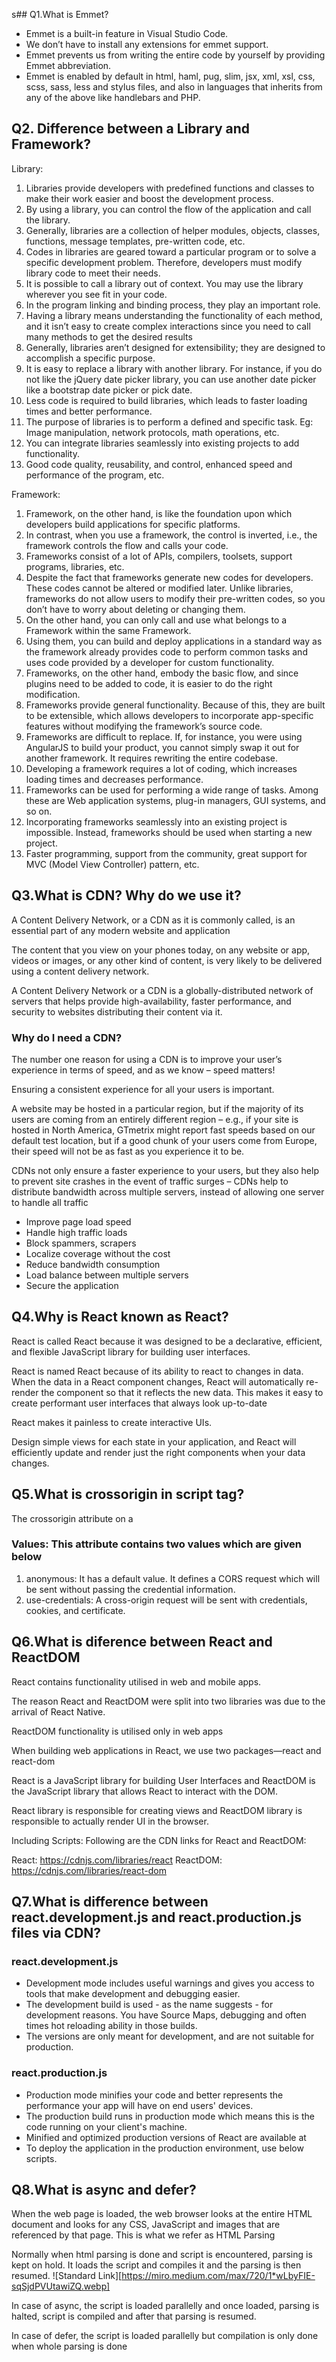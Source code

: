 s## Q1.What is Emmet?
- Emmet is a built-in feature in Visual Studio Code. 
- We don’t have to install any extensions for emmet support.
- Emmet prevents us from writing the entire code by yourself by providing Emmet abbreviation.
- Emmet is enabled by default in html, haml, pug, slim, jsx, xml, xsl, css, scss, sass, less and stylus files, and also in languages that inherits from any of the above like handlebars and PHP.

## Q2. Difference between a Library and Framework?
Library:
1. Libraries provide developers with predefined functions and classes to make their work easier and boost the development process.
2. By using a library, you can control the flow of the application and call the library.
3. Generally, libraries are a collection of helper modules, objects, classes, functions, message templates, pre-written code, etc.
4. Codes in libraries are geared toward a particular program or to solve a specific development problem. Therefore, developers must modify library code to meet their needs.
5. It is possible to call a library out of context. You may use the library wherever you see fit in your code.
6. In the program linking and binding process, they play an important role.
7. Having a library means understanding the functionality of each method, and it isn’t easy to create complex interactions since you need to call many methods to get the desired results
8. Generally, libraries aren’t designed for extensibility; they are designed to accomplish a specific purpose.
9. It is easy to replace a library with another library. For instance, if you do not like the jQuery date picker library, you can use another date picker like a bootstrap date picker or pick date.
10. Less code is required to build libraries, which leads to faster loading times and better performance.
11. The purpose of libraries is to perform a defined and specific task. Eg: Image manipulation, network protocols, math operations, etc.
12. You can integrate libraries seamlessly into existing projects to add functionality. 
13. Good code quality, reusability, and control, enhanced speed and performance of the program, etc.

Framework:
1. Framework, on the other hand, is like the foundation upon which developers build applications for specific platforms.
2. In contrast, when you use a framework, the control is inverted, i.e., the framework controls the flow and calls your code.
3. Frameworks consist of a lot of APIs, compilers, toolsets, support programs, libraries, etc.
4. Despite the fact that frameworks generate new codes for developers. These codes cannot be altered or modified later. Unlike libraries, frameworks do not allow users to modify their pre-written codes, so you don’t have to worry about deleting or changing them.
5. On the other hand, you can only call and use what belongs to a Framework within the same Framework. 
6. Using them, you can build and deploy applications in a standard way as the framework already provides code to perform common tasks and uses code provided by a developer for custom functionality.
7. Frameworks, on the other hand, embody the basic flow, and since plugins need to be added to code, it is easier to do the right modification.
8. Frameworks provide general functionality. Because of this, they are built to be extensible, which allows developers to incorporate app-specific features without modifying the framework’s source code.
9. Frameworks are difficult to replace. If, for instance, you were using AngularJS to build your product, you cannot simply swap it out for another framework. It requires rewriting the entire codebase.
10. Developing a framework requires a lot of coding, which increases loading times and decreases performance.
11. Frameworks can be used for performing a wide range of tasks. Among these are Web application systems, plug-in managers, GUI systems, and so on.
12. Incorporating frameworks seamlessly into an existing project is impossible. Instead, frameworks should be used when starting a new project.
13. Faster programming, support from the community, great support for MVC (Model View Controller) pattern, etc.


## Q3.What is CDN? Why do we use it?
A Content Delivery Network, or a CDN as it is commonly called, is an essential part of any modern website and application

The content that you view on your phones today, on any website or app, videos or images, or any other kind of content, is very likely to be delivered using a content delivery network.

A Content Delivery Network or a CDN is a globally-distributed network of servers that helps provide high-availability, faster performance, and security to websites distributing their content via it.

### Why do I need a CDN?
The number one reason for using a CDN is to improve your user’s experience in terms of speed, and as we know – speed matters!

Ensuring a consistent experience for all your users is important.

A website may be hosted in a particular region, but if the majority of its users are coming from an entirely different region – e.g., if your site is hosted in North America, GTmetrix might report fast speeds based on our default test location, but if a good chunk of your users come from Europe, their speed will not be as fast as you experience it to be.

CDNs not only ensure a faster experience to your users, but they also help to prevent site crashes in the event of traffic surges – CDNs help to distribute bandwidth across multiple servers, instead of allowing one server to handle all traffic

- Improve page load speed
- Handle high traffic loads
- Block spammers, scrapers
- Localize coverage without the cost
- Reduce bandwidth consumption
- Load balance between multiple servers
- Secure the application


## Q4.Why is React known as React?
React is called React because it was designed to be a declarative, efficient, and flexible JavaScript library for building user interfaces.

React is named React because of its ability to react to changes in data. When the data in a React component changes, React will automatically re-render the component so that it reflects the new data. This makes it easy to create performant user interfaces that always look up-to-date

React makes it painless to create interactive UIs.

Design simple views for each state in your application, and React will efficiently update and render just the right components when your data changes.

## Q5.What is crossorigin in script tag?
The crossorigin attribute on a <script> tag specifies that CORS is supported when loading an external script file from a third party server or domain.

The purpose of crossorigin attribute is used to share the resources from one domain to another domain.

Basically, it is used to handle the CORS request.

It is used to handle the CORS request that checks whether it is safe to allow for sharing the resources from other domains

CORS is a standard mechanism used to retrieve files from other domains.

### Using crossorigin
- The crossorigin attribute specifies that the script element supports CORS.
- CORS stands for Cross Origin Resource Sharing.
- CORS is a standard mechanism to retrieve files from a third party domain or server.
- If specified, the script file request will be sent with or without credentials.
- This attribute is only relevant when the script is retrieved from a third party server. Do not use this attribute when these files are on your own server.

<script type="text/javascript" src="my_script.js" crossorigin="anonymous"></script>

### Values: This attribute contains two values which are given below

1. anonymous: It has a default value. It defines a CORS request which will be sent without passing the credential information.
2. use-credentials: A cross-origin request will be sent with credentials, cookies, and certificate.

## Q6.What is diference between React and ReactDOM
React contains functionality utilised in web and mobile apps.

The reason React and ReactDOM were split into two libraries was due to the arrival of React Native. 

ReactDOM functionality is utilised only in web apps

When building web applications in React, we use two packages—react and react-dom

React is a JavaScript library for building User Interfaces and ReactDOM is the JavaScript library that allows React to interact with the DOM.

React library is responsible for creating views and ReactDOM library is responsible to actually render UI in the browser.

Including Scripts: Following are the CDN links for React and ReactDOM:

React: https://cdnjs.com/libraries/react
ReactDOM: https://cdnjs.com/libraries/react-dom

<script crossorigin src="https://unpkg.com/react@17/umd/react.development.js"></script>

<script crossorigin src="https://unpkg.com/react-dom@17/umd/react-dom.development.js"></script>

## Q7.What is difference between react.development.js and react.production.js files via CDN?

### react.development.js
- Development mode includes useful warnings and gives you access to tools that make development and debugging easier.
- The development build is used - as the name suggests - for development reasons. You have Source Maps, debugging and often times hot reloading ability in those builds.
- The versions are only meant for development, and are not suitable for production. 
<script crossorigin src="https://unpkg.com/react@18/umd/react.development.js"></script>

<script crossorigin src="https://unpkg.com/react-dom@18/umd/react-dom.development.js"></script>

### react.production.js
- Production mode minifies your code and better represents the performance your app will have on end users' devices.
- The production build runs in production mode which means this is the code running on your client's machine.
- Minified and optimized production versions of React are available at
- To deploy the application in the production environment, use below scripts.

<script crossorigin src="https://unpkg.com/react@18/umd/react.production.min.js"></script>

<script crossorigin src="https://unpkg.com/react-dom@18/umd/react-dom.production.min.js"></script>

## Q8.What is async and defer?

When the web page is loaded, the web browser looks at the entire HTML document and looks for any CSS, JavaScript and images that are referenced by that page. This is what we refer as HTML Parsing

Normally when html parsing is done and script is encountered, parsing is kept on hold. It loads the script and compiles it and the parsing is then resumed.
![Standard Link][https://miro.medium.com/max/720/1*wLbyFIE-sqSjdPVUtawiZQ.webp]

In case of async, the script is loaded parallelly and once loaded, parsing is halted, script is compiled and after that parsing is resumed.

In case of defer, the script is loaded parallelly but compilation is only done when whole parsing is done